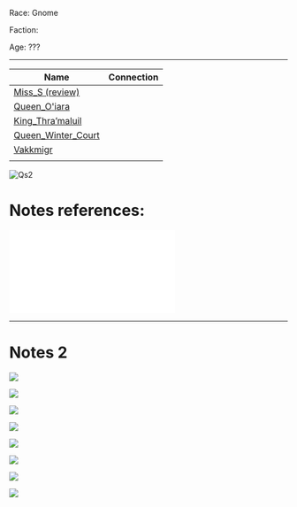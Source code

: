 Race: Gnome

Faction:

Age: ???

***
| Name                                        | Connection |
| ------------------------------------------- | ---------- |
| [Miss_S (review)](Miss_S%20(review).md)                         |            |
| [Queen_O'iara](Queen_O'iara.md)           |            |
| [King_Thra’maluil](King_Thra’maluil.md)     |            |
| [Queen_Winter_Court](Queen_Winter_Court.md) |            |
| [Vakkmigr](Vakkmigr.md)                     |            |
|                                             |            |




![Qs2](../Attachments/Qs2.png)

# Notes references:
![Briza_attach](../Insights/Attach/Briza_attach.md)

---
# Notes 2
![](../Insights/Attach/2_Pictures4Losers/20220123082842.png)

![](../Insights/Attach/2_Pictures4Losers/20220123082903.png)

![](../Insights/Attach/2_Pictures4Losers/20220123082924.png)

![](../Insights/Attach/2_Pictures4Losers/20220123082946.png)

![](../Insights/Attach/2_Pictures4Losers/20220123083017.png)

![](../Insights/Attach/2_Pictures4Losers/20220123083030.png)

![](../Insights/Attach/2_Pictures4Losers/20220123083046.png)

![](../Insights/Attach/2_Pictures4Losers/20220123083100.png)